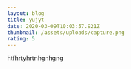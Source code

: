 ```yaml
---
layout: blog
title: yujyt
date: 2020-03-09T10:03:57.921Z
thumbnail: /assets/uploads/capture.png
rating: 5
---
```

htfhrtyhrtnhgnhgng